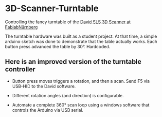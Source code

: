 # 3D-Scanner-Turntable
Controlling the fancy turntable of the [David SLS 3D Scanner at FablabNürnberg](https://wiki.fablab-nuernberg.de/w/David_SLS2)

The turntable hardware was built as a student project. At that time, a simple arduino sketch was done to demonstrate that the table actually works. Each button press advanced the table by 30°. Hardcoded.

## Here is an improved version of the turntable controller

* Button press moves triggers a rotation, and then a scan. Send F5 via USB-HID to the David software.

* Different rotation angles (and direction) is configurable.

* Automate a complete 360° scan loop using a windows software that controls the Arduino via USB serial.
